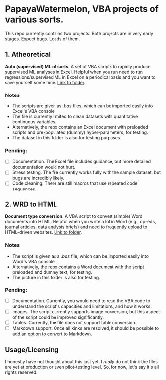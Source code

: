 # PapayaWatermelon, VBA projects of various sorts.
This repo currently contains two projects. Both projects are in very early stages. Expect bugs. Loads of them.

## 1. Atheoretical 
**Auto (supervised) ML of sorts**. A set of VBA scripts to rapidly produce supervised ML analyses in Excel. Helpful when you run need to run regressions/supervised ML in Excel on a periodical basis and you want to save yourself some time. [Link to folder](https://github.com/jbolns/papayawatermelon/tree/main/Atheoretical).

### Notes
- The scripts are given as *.bas* files, which can be imported easily into Excel's VBA console. 
- The file is currently limited to clean datasets with quantitative continuous variables.
- Alternatively, the repo contains an Excel document with preloaded scripts and pre-populated (dummy) hyper-parameters, for testing.
- The dataset in this folder is also for testing purposes. 

### Pending:
- [ ] Documentation. The Excel file includes guidance, but more detailed documentation would not hurt.
- [ ] Stress testing. The file currently works fully with the sample dataset, but bugs are incredibly likely.
- [ ] Code cleaning. There are still macros that use repeated code sequences.

## 2. WRD to HTML
**Document type conversion**. A VBA script to convert (simple) Word documents into HTML. Helpful when you write a lot in Word (e.g., op-eds, journal articles, data analysis briefs) and need to frequently upload to HTML-driven websites. [Link to folder](https://github.com/jbolns/papayawatermelon/tree/main/WRD%20to%20HTML).

### Notes
- The script is given as a *.bas* file, which can be imported easily into Word's VBA console. 
- Alternatively, the repo contains a Word document with the script preloaded and dummy text, for testing.
- The picture in this folder is also for testing.

### Pending:
- [ ] Documentation. Currently, you would need to read the VBA code to understand the script's capacities and limitations, and how it works.
- [ ] Images. The script currently supports image conversion, but this aspect of the script could be improved significantly. 
- [ ] Tables. Currently, the file does not support table conversion. 
- [ ] Markdown support. Once all kinks are resolved, it should be possible to add an option to convert to Markdown.

## Usage/Licensing
I honestly have not thought about this just yet. I *really* do not think the files are yet at production or even pilot-testing level. So, for now, let's say it's all rights reserved.
